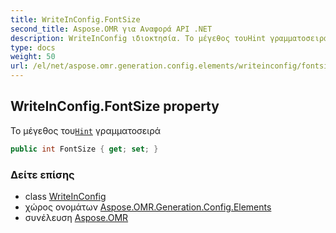 ```yaml
---
title: WriteInConfig.FontSize
second_title: Aspose.OMR για Αναφορά API .NET
description: WriteInConfig ιδιοκτησία. Το μέγεθος τουHint γραμματοσειρά
type: docs
weight: 50
url: /el/net/aspose.omr.generation.config.elements/writeinconfig/fontsize/
---
```

## WriteInConfig.FontSize property

Το μέγεθος του[`Hint`](../hint/) γραμματοσειρά

```csharp
public int FontSize { get; set; }
```

### Δείτε επίσης

* class [WriteInConfig](../)
* χώρος ονομάτων [Aspose.OMR.Generation.Config.Elements](../../writeinconfig/)
* συνέλευση [Aspose.OMR](../../../)


